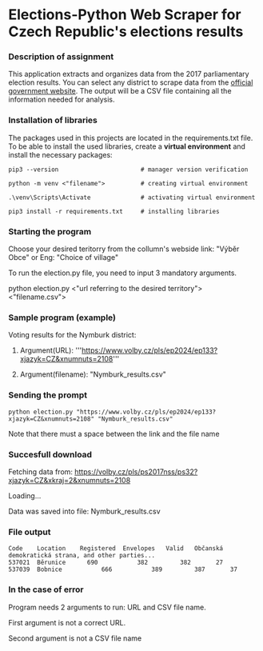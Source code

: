 # Elections-Python Web Scraper for Czech Republic's elections results

### Description of assignment

This application extracts and organizes data from the 2017 parliamentary election results. You can select any district to scrape data from the [official government website](https://volby.cz/pls/ps2017nss/ps3?xjazyk=CZ). The output will be a CSV file containing all the information needed for analysis.


### Installation of libraries 

The packages used in this projects are located in the requirements.txt file.
To be able to install the used libraries, create a **virtual environment** and install the necessary packages:

```
pip3 --version                       # manager version verification

python -m venv <"filename">          # creating virtual environment

.\venv\Scripts\Activate              # activating virtual environment

pip3 install -r requirements.txt     # installing libraries
```

### Starting the program

Choose your desired teritorry from the collumn's webside link: "Výběr Obce" or Eng: "Choice of village"

To run the election.py file, you need to input 3 mandatory arguments.

python election.py <"url referring to the desired territory"> <"filename.csv">

### Sample program (example)

Voting results for the Nymburk district:

1. Argument(URL): '''https://www.volby.cz/pls/ep2024/ep133?xjazyk=CZ&xnumnuts=2108'''

2. Argument(filename): "Nymburk_results.csv"

### Sending the prompt
```
python election.py "https://www.volby.cz/pls/ep2024/ep133?xjazyk=CZ&xnumnuts=2108" "Nymburk_results.csv"
```
Note that there must a space between the link and the file name

### Succesfull download
Fetching data from: https://volby.cz/pls/ps2017nss/ps32?xjazyk=CZ&xkraj=2&xnumnuts=2108

Loading...

Data was saved into file: Nymburk_results.csv

### File output
```
Code	Location	Registered	Envelopes	Valid	Občanská demokratická strana, and other parties...
537021	Běrunice	  690	        382	        382	      27
537039	Bobnice	          666	        389	        387	      37
```

### In the case of error
Program needs 2 arguments to run: URL and CSV file name.

First argument is not a correct URL.

Second argument is not a CSV file name



